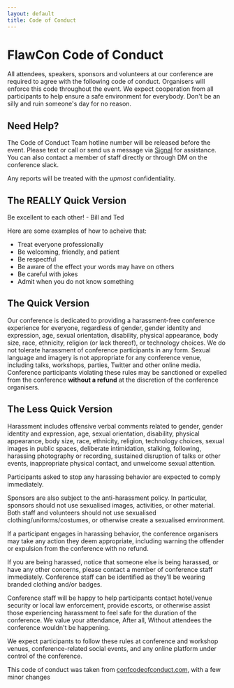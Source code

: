 ```yaml
---
layout: default
title: Code of Conduct
---
```


# FlawCon Code of Conduct

All attendees, speakers, sponsors and volunteers at our conference are required to agree with the following code of conduct. 
Organisers will enforce this code throughout the event. We expect cooperation from all participants to help ensure a safe environment for everybody.
Don't be an silly and ruin someone's day for no reason.

## Need Help?

The Code of Conduct Team hotline number will be released before the event. Please text or call or send us a message via [Signal](https://signal.org/) for assistance.
You can also contact a member of staff directly or through DM on the conference slack.

Any reports will be treated with the *upmost* confidentiality.

## The REALLY Quick Version
Be excellent to each other! - Bill and Ted

Here are some examples of how to acheive that:
- Treat everyone professionally
- Be welcoming, friendly, and patient
- Be respectful
- Be aware of the effect your words may have on others
- Be careful with jokes
- Admit when you do not know something

## The Quick Version
Our conference is dedicated to providing a harassment-free conference experience for everyone, regardless of gender, gender identity and expression, age, sexual orientation,
disability, physical appearance, body size, race, ethnicity, religion (or lack thereof), or technology choices. We do not tolerate harassment of conference participants in any form.
Sexual language and imagery is not appropriate for any conference venue, including talks, workshops, parties, Twitter and other online media.
Conference participants violating these rules may be sanctioned or expelled from the conference **without a refund** at the discretion of the conference organisers.

## The Less Quick Version

Harassment includes offensive verbal comments related to gender, gender identity and expression, age, sexual orientation, disability, physical appearance, body size, race, ethnicity,
religion, technology choices, sexual images in public spaces, deliberate intimidation, stalking, following, harassing photography or recording, sustained disruption of talks or other events,
inappropriate physical contact, and unwelcome sexual attention.

Participants asked to stop any harassing behavior are expected to comply immediately.

Sponsors are also subject to the anti-harassment policy. In particular, sponsors should not use sexualised images, activities, or other material.
Both staff and volunteers should not use sexualised clothing/uniforms/costumes, or otherwise create a sexualised environment.

If a participant engages in harassing behavior, the conference organisers may take any action they deem appropriate, including warning the offender or expulsion from the conference with no refund.

If you are being harassed, notice that someone else is being harassed, or have any other concerns, please contact a member of conference staff immediately.
Conference staff can be identified as they'll be wearing branded clothing and/or badges.

Conference staff will be happy to help participants contact hotel/venue security or local law enforcement, provide escorts, or otherwise assist those experiencing harassment
to feel safe for the duration of the conference. We value your attendance, After all, Without attendees the conference wouldn't be happening.

We expect participants to follow these rules at conference and workshop venues, conference-related social events, and any online platform under control of the conference.

This code of conduct was taken from [confcodeofconduct.com](http://confcodeofconduct.com/), with a few minor changes
